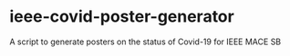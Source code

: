 # ieee-covid-poster-generator
A script to generate posters on the status of Covid-19 for IEEE MACE SB
